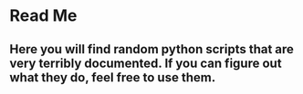 # Read Me
## Here you will find random python scripts that are very terribly documented. If you can figure out what they do, feel free to use them.
